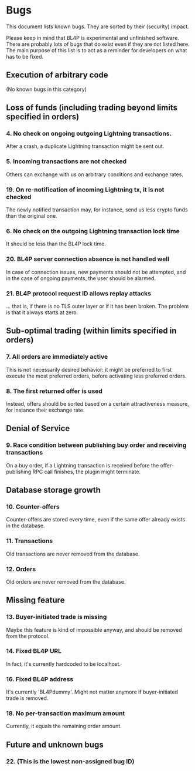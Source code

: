 # Bugs
This document lists known bugs.
They are sorted by their (security) impact.

Please keep in mind that BL4P is experimental and unfinished software.
There are probably lots of bugs that do exist even if they are not listed here.
The main purpose of this list is to act as a reminder for developers on what
has to be fixed.


## Execution of arbitrary code

(No known bugs in this category)


## Loss of funds (including trading beyond limits specified in orders)

### 4. No check on ongoing outgoing Lightning transactions.
After a crash, a duplicate Lightning transaction might be sent out.


### 5. Incoming transactions are not checked
Others can exchange with us on arbitrary conditions and exchange rates.


### 19. On re-notification of incoming Lightning tx, it is not checked
The newly notified transaction may, for instance, send us less crypto funds
than the original one.


### 6. No check on the outgoing Lightning transaction lock time
It should be less than the BL4P lock time.


### 20. BL4P server connection absence is not handled well
In case of connection issues, new payments should not be attempted,
and in the case of ongoing payments, the user should be alarmed.


### 21. BL4P protocol request ID allows replay attacks
... that is, if there is no TLS outer layer or if it has been broken.
The problem is that it always starts at zero.


## Sub-optimal trading (within limits specified in orders)

### 7. All orders are immediately active
This is not necessarily desired behavior: it might be preferred to first
execute the most preferred orders, before activating less preferred orders.

### 8. The first returned offer is used
Instead, offers should be sorted based on a certain attractiveness measure,
for instance their exchange rate.


## Denial of Service

### 9. Race condition between publishing buy order and receiving transactions
On a buy order, if a Lightning transaction is received before the
offer-publishing RPC call finishes, the plugin might terminate.


## Database storage growth

### 10. Counter-offers
Counter-offers are stored every time, even if the same offer already exists in
the database.

### 11. Transactions
Old transactions are never removed from the database.

### 12. Orders
Old orders are never removed from the database.


## Missing feature

### 13. Buyer-initiated trade is missing
Maybe this feature is kind of impossible anyway, and should be removed from the
protocol.


### 14. Fixed BL4P URL
In fact, it's currently hardcoded to be localhost.


### 16. Fixed BL4P address
It's currently 'BL4Pdummy'.
Might not matter anymore if buyer-initiated trade is removed.


### 18. No per-transaction maximum amount
Currently, it equals the remaining order amount.


## Future and unknown bugs

### 22. (This is the lowest non-assigned bug ID)

